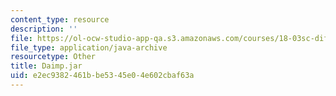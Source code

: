 ```yaml
---
content_type: resource
description: ''
file: https://ol-ocw-studio-app-qa.s3.amazonaws.com/courses/18-03sc-differential-equations-fall-2011/e2ec9382461bbe5345e04e602cbaf63a_Daimp.jar
file_type: application/java-archive
resourcetype: Other
title: Daimp.jar
uid: e2ec9382-461b-be53-45e0-4e602cbaf63a
---
```

